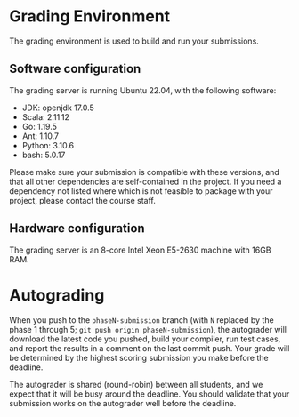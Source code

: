 # Grading Environment

The grading environment is used to build and run your submissions.

## Software configuration

The grading server is running Ubuntu 22.04, with the following software:
- JDK: openjdk 17.0.5
- Scala: 2.11.12
- Go: 1.19.5
- Ant: 1.10.7
- Python: 3.10.6
- bash: 5.0.17

Please make sure your submission is compatible with these versions, and that all other dependencies are self-contained in the project. If you need a dependency not listed where which is not feasible to package with your project, please contact the course staff.

## Hardware configuration

The grading server is an 8-core Intel Xeon E5-2630 machine with 16GB RAM.

# Autograding

When you push to the `phaseN-submission` branch (with `N` replaced by the phase 1 through 5; `git push origin phaseN-submission`), the autograder will download the latest code you pushed, build your compiler, run test cases, and report the results in a comment on the last commit push. Your grade will be determined by the highest scoring submission you make before the deadline.

The autograder is shared (round-robin) between all students, and we expect that it will be busy around the deadline. You should validate that your submission works on the autograder well before the deadline.
